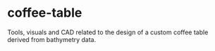 # coffee-table
Tools, visuals and CAD related to the design of a custom coffee table derived from bathymetry data.
